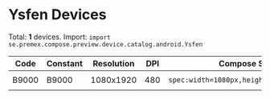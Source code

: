 # Ysfen Devices

Total: **1** devices. Import: `import se.premex.compose.preview.device.catalog.android.Ysfen`

| Code | Constant | Resolution | DPI | Compose Spec | Preview Usage |
|------|----------|------------|-----|-------------|---------------|
| B9000 | B9000 | 1080x1920 | 480 | `spec:width=1080px,height=1920px,dpi=480` | `@Preview(device = Ysfen.B9000)` |

<!-- Generated automatically. Do not edit manually. -->
